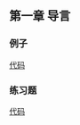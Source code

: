 ## 第一章 导言

### 例子
[代码](Codes/basic_dev_codes/study_for_c/books/c_programming_language/chapter1/examples)

### 练习题
[代码](Codes/basic_dev_codes/study_for_c/books/c_programming_language/chapter1/practices)
